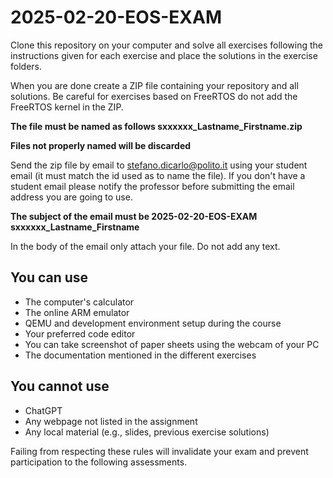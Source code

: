 # 2025-02-20-EOS-EXAM
Clone this repository on your computer and solve all exercises following the instructions given for each exercise and place the solutions in the exercise folders.

When you are done create a ZIP file containing your repository and all solutions. Be careful for exercises based on FreeRTOS do not add the FreeRTOS kernel in the ZIP.

**The file must be named as follows sxxxxxx\_Lastname\_Firstname.zip**

**Files not properly named will be discarded**

Send the zip file by email to [stefano.dicarlo@polito.it](stefano.dicarlo@polito.it) using your student email (it must match the id used as to name the file). If you don't have a student email please notify the professor before submitting the email address you are going to use.

**The subject of the email must be 2025-02-20-EOS-EXAM sxxxxxx\_Lastname\_Firstname**

In the body of the email only attach your file. Do not add any text.

## You can use

* The computer's calculator
* The online ARM emulator
* QEMU and development environment setup during the course
* Your preferred code editor
* You can take screenshot of paper sheets using the webcam of your PC
* The documentation mentioned in the different exercises

## You cannot use

* ChatGPT
* Any webpage not listed in the assignment
* Any local material (e.g., slides, previous exercise solutions)

Failing from respecting these rules will invalidate your exam and prevent participation to the following assessments.




